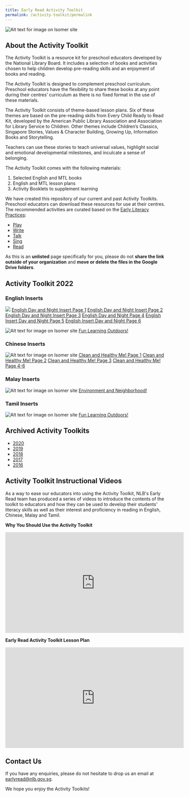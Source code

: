 ```yaml
---
title: Early Read Activity Toolkit
permalink: /activity-toolkit/permalink
---
```

![Alt text for image on Isomer site](/images/activity-toolkit-thumbnails/Activity%20Toolkit%20Thumbnail.png)

## About the Activity Toolkit

The Activity Toolkit is a resource kit for preschool educators developed by the National Library Board. It includes a selection of books and activities chosen to help children develop pre-reading skills and an enjoyment of books and reading. 

The Activity Toolkit is designed to complement preschool curriculum. Preschool educators have the flexibility to share these books at any point during their centres’ curriculum as there is no fixed format in the use of these materials.

The Activity Toolkit consists of theme-based lesson plans. Six of these themes are based on the pre-reading skills from Every Child Ready to Read Kit, developed by the American Public Library Association and Association for Library Service to Children. Other themes include Children’s Classics, Singapore Stories, Values & Character Building, Growing Up, Information Books and Storytelling. 

Teachers can use these stories to teach universal values, highlight social and emotional developmental milestones, and inculcate a sense of belonging.

The Activity Toolkit comes with the following materials:
1.	Selected English and MTL books
2.	English and MTL lesson plans 
3.	Activity Booklets to supplement learning

We have created this repository of our current and past Activity Toolkits. Preschool educators can download these resources for use at their centres.  The recommended activities are curated based on the  [Early Literacy Practices](https://childrenandteens.nlb.gov.sg/diy-resources/preschool/preschool-main):
* [Play](https://childrenandteens.nlb.gov.sg/earlylit-play)
* [Write](https://childrenandteens.nlb.gov.sg/earlylit-write)
* [Talk](https://childrenandteens.nlb.gov.sg/earlylit-talk)
* [Sing](https://childrenandteens.nlb.gov.sg/earlylit-sing)
* [Read](https://childrenandteens.nlb.gov.sg/earlylit-read)

As this is an **unlisted** page specifically for you, please do not **share the link outside of your organization** and **move or delete the files in the Google Drive folders**. 

##    Activity Toolkit 2022

### English Inserts 

![](/images/activity-toolkit-thumbnails/English%20DN.png)
[English Day and Night Insert Page 1](/files/Activitytoolkit/DN%20Page%201.pdf)
[English Day and Night Insert Page 2](/files/Activitytoolkit/DN%20Page%202.pdf)
[English Day and Night Insert Page 3](/files/Activitytoolkit/DN%20Page%203.pdf)
[English Day and Night Page 4](/files/Activitytoolkit/DN%20Page%204.pdf)
[English Insert Day and Night Page 5](/files/Activitytoolkit/DN%20Page%205.pdf)
[English Insert Day and Night Page 6](/files/Activitytoolkit/DN%20Page%206.pdf)

![Alt text for image on Isomer site](/images/activity-toolkit-thumbnails/Fun%20Learning%20Outdoors%20Thumbnail.PNG)
[Fun Learning Outdoors!](/files/preschool/ActivityToolkit2021EnglishFunLearningOutdoors.pdf)

### Chinese Inserts

![Alt text for image on Isomer site](/images/activity-toolkit-thumbnails/Clean%20and%20Healthy%20Me%20Chinese.PNG)
[Clean and Healthy Me! Page 1](/files/preschool/ActivityToolkit2021ChineseInsert1Page1.pdf)
[Clean and Healthy Me! Page 2](/files/preschool/ActivityToolkit2021ChineseInsert1Page2.pdf)
[Clean and Healthy Me! Page 3](/files/preschool/ActivityToolkit2021ChineseInsert1Page3.pdf)
[Clean and Healthy Me! Page 4-6](/files/preschool/ActivityToolkit2021ChineseInsert2.pdf)

### Malay Inserts
![Alt text for image on Isomer site](/images/activity-toolkit-thumbnails/Malay%20Alam%20dan%20Kejiranan.PNG)
[Environment and Neighborhood!](/files/preschool/ActivityToolkit2021MalayAlamdanKejiranan.pdf)

### Tamil Inserts
![Alt text for image on Isomer site](/images/activity-toolkit-thumbnails/Tamil%20Fun%20Learning%20Outdoors.PNG)
[Fun Learning Outdoors!](/files/preschool/ActivityToolkit2021TamilInsert.pdf)

## Archived Activity Toolkits

* [2020](https://drive.google.com/drive/folders/1m1NLWN7fcd09ClX5mMKRdh35iw44dHn5?usp=sharing)
* [2019](https://drive.google.com/drive/folders/1O3raqbrrQGhwPf5bog3omRCHG6hUAt9M?usp=sharing)
* [2018](https://drive.google.com/drive/folders/1FIVaxK1siyLMZjHbQ8dA9jzOUsuqnaOY?usp=sharing)
* [2017](https://drive.google.com/drive/folders/1RCY54rDwkH-e5EtcKZFsoijbPK_fDmDn?usp=sharing)
* [2016](https://drive.google.com/drive/folders/19puD-lILPJy3ILnI_WYNyeXCvMTrgKzs?usp=sharing)

## Activity Toolkit Instructional Videos

As a way to ease our educators into using the Activity Toolkit, NLB's Early Read team has produced a series of videos to introduce the contents of the toolkit to educators and how they can be used to develop their students' literacy skills as well as their interest and proficiency in reading in English, Chinese, Malay and Tamil. 

**Why You Should Use the Activity Toolkit**


<iframe width="560" height="315" src="https://www.youtube.com/embed/PykFtd8rIws" title="YouTube video player" frameborder="0" allow="accelerometer; autoplay; clipboard-write; encrypted-media; gyroscope; picture-in-picture" allowfullscreen></iframe>


**Early Read Activity Toolkit Lesson Plan**


<iframe width="560" height="315" src="https://www.youtube.com/embed/UN_8Lc_w5fU" title="YouTube video player" frameborder="0" allow="accelerometer; autoplay; clipboard-write; encrypted-media; gyroscope; picture-in-picture" allowfullscreen></iframe>


## Contact Us
If you have any enquiries, please do not hesitate to drop us an email at earlyread@nlb.gov.sg. 

We hope you enjoy the Activity Toolkits!